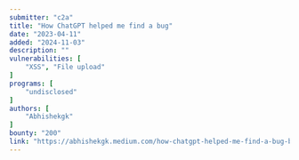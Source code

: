 ```yaml
---
submitter: "c2a"
title: "How ChatGPT helped me find a bug"
date: "2023-04-11"
added: "2024-11-03"
description: ""
vulnerabilities: [
    "XSS", "File upload"
]
programs: [
    "undisclosed"
]
authors: [
    "Abhishekgk"
]
bounty: "200"
link: "https://abhishekgk.medium.com/how-chatgpt-helped-me-find-a-bug-b5a3795c722"
---
```




